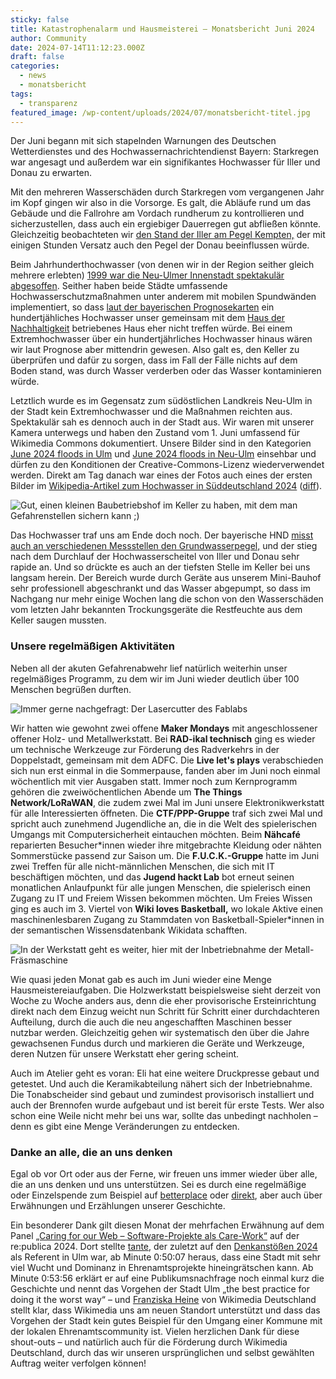 ```yaml
---
sticky: false
title: Katastrophenalarm und Hausmeisterei – Monatsbericht Juni 2024
author: Community
date: 2024-07-14T11:12:23.000Z
draft: false
categories:
  - news
  - monatsbericht
tags:
  - transparenz
featured_image: /wp-content/uploads/2024/07/monatsbericht-titel.jpg
---
```


Der Juni begann mit sich stapelnden Warnungen des Deutschen Wetterdienstes und des Hochwassernachrichtendienst Bayern: 
Starkregen war angesagt und außerdem war ein signifikantes Hochwasser für Iller und Donau zu erwarten.

Mit den mehreren Wasserschäden durch Starkregen vom vergangenen Jahr im Kopf gingen wir also in die Vorsorge. 
Es galt, die Abläufe rund um das Gebäude und die Fallrohre am Vordach rundherum zu kontrollieren und sicherzustellen, dass auch ein ergiebiger Dauerregen gut abfließen könnte. 
Gleichzeitig beobachteten wir [den Stand der Iller am Pegel Kempten,](https://www.hnd.bayern.de/pegel/iller_lech/kempten-11402001) der mit einigen Stunden Versatz auch den Pegel der Donau beeinflussen würde. 

Beim Jahrhunderthochwasser (von denen wir in der Region seither gleich mehrere erlebten) [1999 war die Neu-Ulmer Innenstadt spektakulär abgesoffen](https://www.swr.de/swraktuell/baden-wuerttemberg/ulm/rueckblick-hochwasser-pfingsten-1999-neu-ulm-100.html). 
Seither haben beide Städte umfassende Hochwasserschutzmaßnahmen unter anderem mit mobilen Spundwänden implementiert, so dass [laut der bayerischen Prognosekarten](https://www.lfu.bayern.de/wasser/hw_ue_gebiete/info_uegef_gebiete_uab/index.htm) ein hundertjähliches Hochwasser unser gemeinsam mit dem [Haus der Nachhaltigkeit](https://www.h-d-n.org/) betriebenes Haus eher nicht treffen würde. 
Bei einem Extremhochwasser über ein hundertjährliches Hochwasser hinaus wären wir laut Prognose aber mittendrin gewesen. 
Also galt es, den Keller zu überprüfen und dafür zu sorgen, dass im Fall der Fälle nichts auf dem Boden stand, was durch Wasser verderben oder das Wasser kontaminieren würde.

Letztlich wurde es im Gegensatz zum südöstlichen Landkreis Neu-Ulm in der Stadt kein Extremhochwasser und die Maßnahmen reichten aus. 
Spektakulär sah es dennoch auch in der Stadt aus. 
Wir waren mit unserer Kamera unterwegs und haben den Zustand vom 1. Juni umfassend für Wikimedia Commons dokumentiert. 
Unsere Bilder sind in den Kategorien [June 2024 floods in Ulm](https://commons.wikimedia.org/wiki/Category:June_2024_floods_in_Ulm) und [June 2024 floods in Neu-Ulm](https://commons.wikimedia.org/wiki/Category:June_2024_floods_in_Neu-Ulm) einsehbar und dürfen zu den Konditionen der Creative-Commons-Lizenz wiederverwendet werden. 
Direkt am Tag danach war eines der Fotos auch eines der ersten Bilder im [Wikipedia-Artikel zum Hochwasser in Süddeutschland 2024](https://de.wikipedia.org/wiki/Hochwasser_in_S%C3%BCddeutschland_2024) ([diff](https://de.wikipedia.org/w/index.php?title=Hochwasser_in_S%C3%BCddeutschland_2024&diff=prev&oldid=245561888)).

![Gut, einen kleinen Baubetriebshof im Keller zu haben, mit dem man Gefahrenstellen sichern kann ;)](/wp-content/uploads/2024/07/monatsbericht-bauhof.jpg)

Das Hochwasser traf uns am Ende doch noch. Der bayerische HND [misst auch an verschiedenen Messstellen den Grundwasserpegel,](https://www.hnd.bayern.de/grundwasser) und der stieg nach dem Durchlauf der Hochwasserscheitel von Iller und Donau sehr rapide an. 
Und so drückte es auch an der tiefsten Stelle im Keller bei uns langsam herein. 
Der Bereich wurde durch Geräte aus unserem Mini-Bauhof sehr professionell abgeschrankt und das Wasser abgepumpt, so dass im Nachgang nur mehr einige Wochen lang die schon von den Wasserschäden vom letzten Jahr bekannten Trockungsgeräte die Restfeuchte aus dem Keller saugen mussten.

### Unsere regelmäßigen Aktivitäten

Neben all der akuten Gefahrenabwehr lief natürlich weiterhin unser regelmäßiges Programm, zu dem wir im Juni wieder deutlich über 100 Menschen begrüßen durften.

![Immer gerne nachgefragt: Der Lasercutter des Fablabs](/wp-content/uploads/2024/07/monatsbericht-maker.jpg)

Wir hatten wie gewohnt zwei offene **Maker Mondays** mit angeschlossener offener Holz- und Metallwerkstatt.
Bei **RAD-ikal technisch** ging es wieder um technische Werkzeuge zur Förderung des Radverkehrs in der Doppelstadt, gemeinsam mit dem ADFC. 
Die **Live let's plays** verabschieden sich nun erst einmal in die Sommerpause, fanden aber im Juni noch einmal wöchentlich mit vier Ausgaben statt. 
Immer noch zum Kernprogramm gehören die zweiwöchentlichen Abende um **The Things Network/LoRaWAN**, die zudem zwei Mal im Juni unsere Elektronikwerkstatt für alle Interessierten öffneten. 
Die **CTF/PPP-Gruppe** traf sich zwei Mal und spricht auch zunehmend Jugendliche an, die in die Welt des spielerischen Umgangs mit  Computersicherheit eintauchen möchten. 
Beim **Nähcafé** reparierten Besucher\*innen wieder ihre mitgebrachte Kleidung oder nähten Sommerstücke passend zur Saison um. 
Die **F.U.C.K.-Gruppe** hatte im Juni zwei Treffen für alle nicht-männlichen Menschen, die sich mit IT beschäftigen möchten, und das **Jugend hackt Lab** bot erneut seinen monatlichen Anlaufpunkt für alle jungen Menschen, die spielerisch einen Zugang zu IT und Freiem Wissen bekommen möchten. 
Um Freies Wissen ging es auch im 3. Viertel von **Wiki loves Basketball,** wo lokale Aktive einen maschinenlesbaren Zugang zu Stammdaten von Basketball-Spieler\*innen in der semantischen Wissensdatenbank Wikidata schafften.

![In der Werkstatt geht es weiter, hier mit der Inbetriebnahme der Metall-Fräsmaschine](/wp-content/uploads/2024/07/monatsbericht-werkstatt.jpg)

Wie quasi jeden Monat gab es auch im Juni wieder eine Menge Hausmeistereiaufgaben.
Die Holzwerkstatt beispielsweise sieht derzeit von Woche zu Woche anders aus, denn die eher provisorische Ersteinrichtung direkt nach dem Einzug weicht nun Schritt für Schritt einer durchdachteren Aufteilung, durch die auch die neu angeschafften Maschinen besser nutzbar werden.
Gleichzeitig gehen wir systematisch den über die Jahre gewachsenen Fundus durch und markieren die Geräte und Werkzeuge, deren Nutzen für unsere Werkstatt eher gering scheint.

Auch im Atelier geht es voran: Eli hat eine weitere Druckpresse gebaut und getestet.
Und auch die Keramikabteilung nähert sich der Inbetriebnahme.
Die Tonabscheider sind gebaut und zumindest provisorisch installiert und auch der Brennofen wurde aufgebaut und ist bereit für erste Tests.
Wer also schon eine Weile nicht mehr bei uns war, sollte das unbedingt nachholen – denn es gibt eine Menge Veränderungen zu entdecken.

### Danke an alle, die an uns denken

Egal ob vor Ort oder aus der Ferne, wir freuen uns immer wieder über alle, die an uns denken und uns unterstützen. 
Sei es durch eine regelmäßige oder Einzelspende zum Beispiel auf [betterplace](https://www.betterplace.org/de/projects/85727-das-temporaerhaus-gestaltet-selbstbestimmte-stadtentwicklung-mit) oder [direkt](https://temporaerhaus.de/spenden/), aber auch über Erwähnungen und Erzählungen unserer Geschichte.

Ein besonderer Dank gilt diesen Monat der mehrfachen Erwähnung auf dem Panel [„Caring for our Web – Software-Projekte als Care-Work“](http://cdn.re-publica.com/de/session/caring-our-web-software-projekte-als-care-work-0) auf der re:publica 2024. 
Dort stellte [tante](https://tante.cc/), der zuletzt auf den [Denkanstößen 2024](https://ulmer-denkanstoesse.de/juergen-geuter/) als Referent in Ulm war, ab Minute 0:50:07 heraus, dass eine Stadt mit sehr viel Wucht und Dominanz in Ehrenamtsprojekte hineingrätschen kann. 
Ab Minute 0:53:56 erklärt er auf eine Publikumsnachfrage noch einmal kurz die Geschichte und nennt das Vorgehen der Stadt Ulm „the best practice for doing it the worst way“ – und [Franziska Heine](https://de.wikipedia.org/wiki/Franziska_Heine) von Wikimedia Deutschland stellt klar, dass Wikimedia uns am neuen Standort unterstützt und dass das Vorgehen der Stadt kein gutes Beispiel für den Umgang einer Kommune mit der lokalen Ehrenamtscommunity ist. 
Vielen herzlichen Dank für diese shout-outs – und natürlich auch für die Förderung durch Wikimedia Deutschland, durch das wir unseren ursprünglichen und selbst gewählten Auftrag weiter verfolgen können!
